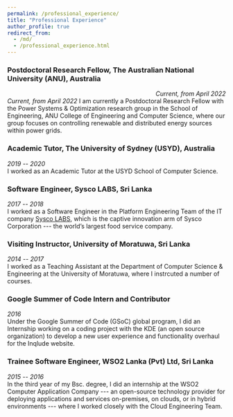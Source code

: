 ```yaml
---
permalink: /professional_experience/
title: "Professional Experience"
author_profile: true
redirect_from: 
  - /md/
  - /professional_experience.html
---
```


### Postdoctoral Research Fellow, The Australian National University (ANU), Australia
<div style="text-align: right"> <i>Current, from April 2022</i> </div>
<i>Current, from April 2022</i>  
I am currently a Postdoctoral Research Fellow with the Power Systems & Optimization research group in the School of Engineering, ANU College of Engineering and Computer Science, where our group focuses on controlling renewable and distributed energy sources within power grids.

### Academic Tutor, The University of Sydney (USYD), Australia
<i>2019 -- 2020</i>  
I worked as an Academic Tutor at the USYD School of Computer Science.

### Software Engineer, Sysco LABS, Sri Lanka
<i>2017 -- 2018</i>  
I worked as a Software Engineer in the Platform Engineering Team of the IT company [Sysco LABS](https://www.syscolabs.com/), which is the captive innovation arm of Sysco Corporation --- the world’s largest food service company.

### Visiting Instructor, University of Moratuwa, Sri Lanka
<i>2014 -- 2017</i>  
I worked as a Teaching Assistant at the Department of Computer Science & Engineering at the University of Moratuwa, where I instrcuted a number of courses.

### Google Summer of Code Intern and Contributor
<i>2016</i>  
Under the Google Summer of Code (GSoC) global program, I did an Internship working on a coding project with the KDE (an open source organization) to develop a new user experience and functionality overhaul for the Inqlude website.

### Trainee Software Engineer, WSO2 Lanka (Pvt) Ltd, Sri Lanka
<i>2015 -- 2016</i>  
In the third year of my Bsc. degree, I did an internship at the WSO2 Computer Application Company --- an open-source technology provider for deploying applications and services on-premises, on clouds, or in hybrid environments --- where I worked closely with the Cloud Engineering Team.

